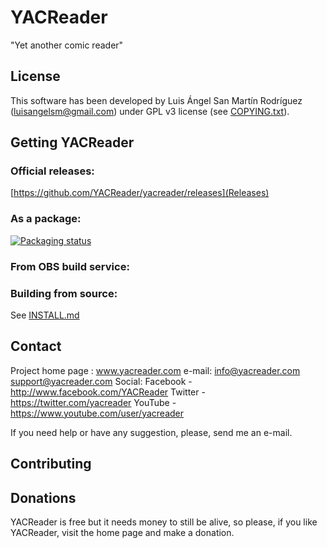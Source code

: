 # YACReader

"Yet another comic reader"

## License
This software has been developed by Luis Ángel San Martín Rodríguez
(luisangelsm@gmail.com) under GPL v3 license
(see [COPYING.txt](./COPYING.txt)).

## Getting YACReader

### Official releases:
[https://github.com/YACReader/yacreader/releases](Releases)

### As a package:

[![Packaging status](https://repology.org/badge/vertical-allrepos/yacreader.svg)](https://repology.org/metapackage/yacreader)

### From OBS build service:

### Building from source:

See [INSTALL.md](./INSTALL.md)

## Contact

Project home page : www.yacreader.com
e-mail:
    info@yacreader.com
    support@yacreader.com
Social:
    Facebook - http://www.facebook.com/YACReader
    Twitter  - https://twitter.com/yacreader
    YouTube  - https://www.youtube.com/user/yacreader

If you need help or have any suggestion, please, send me an e-mail.

## Contributing

## Donations
YACReader is free but it needs money to still be alive, so please,
if you like YACReader, visit the home page and make a donation.
